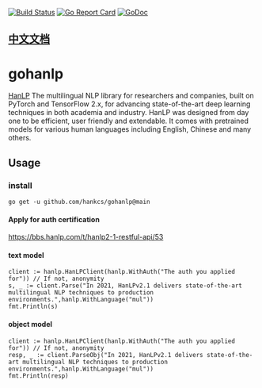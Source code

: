 
[![Build Status](https://travis-ci.com/hankcs/gohanlp.svg?branch=main)](https://travis-ci.com/hankcs/gohanlp)
[![Go Report Card](https://goreportcard.com/badge/github.com/hankcs/gohanlp)](https://goreportcard.com/report/github.com/hankcs/gohanlp)
[![GoDoc](https://godoc.org/github.com/hankcs/gohanlp?status.svg)](https://godoc.org/github.com/hankcs/gohanlp)

## [中文文档](README_zh_cn.md)

# gohanlp
[HanLP](https://github.com/hankcs/HanLP) The multilingual NLP library for researchers and companies, built on PyTorch and TensorFlow 2.x, for advancing state-of-the-art deep learning techniques in both academia and industry. HanLP was designed from day one to be efficient, user friendly and extendable. It comes with pretrained models for various human languages including English, Chinese and many others.



## Usage

### install

```
go get -u github.com/hankcs/gohanlp@main

```

#### Apply for auth certification

https://bbs.hanlp.com/t/hanlp2-1-restful-api/53

#### text model

```
client := hanlp.HanLPClient(hanlp.WithAuth("The auth you applied for")) // If not, anonymity
s, _ := client.Parse("In 2021, HanLPv2.1 delivers state-of-the-art multilingual NLP techniques to production environments.",hanlp.WithLanguage("mul"))
fmt.Println(s)
```

#### object model

```
client := hanlp.HanLPClient(hanlp.WithAuth("The auth you applied for")) // If not, anonymity
resp, _ := client.ParseObj("In 2021, HanLPv2.1 delivers state-of-the-art multilingual NLP techniques to production environments.",hanlp.WithLanguage("mul"))
fmt.Println(resp)
```


